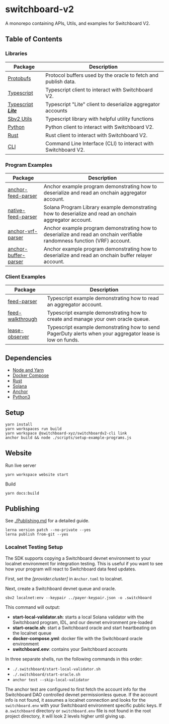 # switchboard-v2

A monorepo containing APIs, Utils, and examples for Switchboard V2.

## Table of Contents

### Libraries

| Package                                        | Description                                                    |
| ---------------------------------------------- | -------------------------------------------------------------- |
| [Protobufs](./libraries/protos)                | Protocol buffers used by the oracle to fetch and publish data. |
| [Typescript](./libraries/ts)                   | Typescript client to interact with Switchboard V2.             |
| [Typescript **_Lite_**](./libraries/sbv2-lite) | Typescript "Lite" client to deserialize aggregator accounts    |
| [Sbv2 Utils](./libraries/sbv2-utils)           | Typescript library with helpful utility functions              |
| [Python](./libraries/py)                       | Python client to interact with Switchboard V2.                 |
| [Rust](./libraries/rs)                         | Rust client to interact with Switchboard V2.                   |
| [CLI](./cli)                                   | Command Line Interface (CLI) to interact with Switchboard V2.  |

### Program Examples

| Package                                                          | Description                                                                                                               |
| ---------------------------------------------------------------- | ------------------------------------------------------------------------------------------------------------------------- |
| [anchor-feed-parser](./examples/programs/anchor-feed-parser)     | Anchor example program demonstrating how to deserialize and read an onchain aggregator account.                           |
| [native-feed-parser](./examples/programs/native-feed-parser)     | Solana Program Library example demonstrating how to deserialize and read an onchain aggregator account.                   |
| [anchor-vrf-parser](./examples/programs/anchor-vrf-parser)       | Anchor example program demonstrating how to deserialize and read an onchain verifiable randomness function (VRF) account. |
| [anchor-buffer-parser](./examples/programs/anchor-buffer-parser) | Anchor example program demonstrating how to deserialize and read an onchain buffer relayer account.                       |

### Client Examples

| Package                                                 | Description                                                                                               |
| ------------------------------------------------------- | --------------------------------------------------------------------------------------------------------- |
| [feed-parser](./examples/clients/feed-parser)           | Typescript example demonstrating how to read an aggregator account.                                       |
| [feed-walkthrough](./examples/clients/feed-walkthrough) | Typescript example demonstrating how to create and manage your own oracle queue.                          |
| [lease-observer](./examples/clients/lease-observer)     | Typescript example demonstrating how to send PagerDuty alerts when your aggregator lease is low on funds. |

## Dependencies

- [Node and Yarn](https://github.com/nvm-sh/nvm#installing-and-updating)
- [Docker Compose](https://docs.docker.com/compose/install)
- [Rust](https://www.rust-lang.org/tools/install)
- [Solana](https://docs.solana.com/cli/install-solana-cli-tools)
- [Anchor](https://project-serum.github.io/anchor/getting-started/installation.html#install-anchor)
- [Python3](https://www.python.org/downloads/)

## Setup

```
yarn install
yarn workspaces run build
yarn workspace @switchboard-xyz/switchboardv2-cli link
anchor build && node ./scripts/setup-example-programs.js
```

## Website

Run live server

```
yarn workspace website start
```

Build

```
yarn docs:build
```

## Publishing

See [./Publishing.md](./Publishing.md) for a detailed guide.

```
lerna version patch --no-private --yes
lerna publish from-git --yes
```

### Localnet Testing Setup

The SDK supports copying a Switchboard devnet environment to your localnet
environment for integration testing. This is useful if you want to see how your
program will react to Switchboard data feed updates.

First, set the _[provider.cluster]_ in `Anchor.toml` to localnet.

Next, create a Switchboard devnet queue and oracle.

```
sbv2 localnet:env --keypair ../payer-keypair.json -o .switchboard
```

This command will output:

- **start-local-validator.sh**: starts a local Solana validator with the
  Switchboard program, IDL, and our devnet environment pre-loaded
- **start-oracle.sh**: start a Switchboard oracle and start heartbeating on the
  localnet queue
- **docker-compose.yml**: docker file with the Switchboard oracle environment
- **switchboard.env**: contains your Switchboard accounts

In three separate shells, run the following commands in this order:

- `./.switchboard/start-local-validator.sh`
- `./.switchboard/start-oracle.sh`
- `anchor test --skip-local-validator`

The anchor test are configured to first fetch the account info for the
Switchboard DAO controlled devnet permissionless queue. If the account info is
not found, it assumes a localnet connection and looks for the `switchboard.env`
with your Switchboard environment specific public keys. If a`.switchboard`
directory or `switchboard.env` file is not found in the root project directory,
it will look 2 levels higher until giving up.
